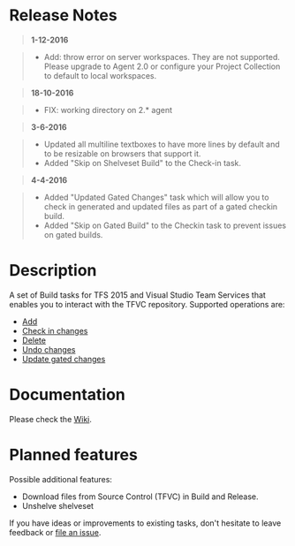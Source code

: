 # Release Notes
> **1-12-2016**

> - Add: throw error on server workspaces. They are not supported. Please upgrade to Agent 2.0 or configure your Project Collection to default to local workspaces.

> **18-10-2016**

> - FIX: working directory on 2.* agent

> **3-6-2016**

> - Updated all multiline textboxes to have more lines by default and to be resizable on browsers that support it.
> - Added "Skip on Shelveset Build" to the Check-in task.

> **4-4-2016**

> - Added "Updated Gated Changes" task which will allow you to check in generated and updated files as part of a gated checkin build.
> - Added "Skip on Gated Build" to the Checkin task to prevent issues on gated builds.

# Description
A set of Build tasks for TFS 2015 and Visual Studio Team Services that enables you to interact with the TFVC repository. Supported operations are:

* [Add](https://github.com/jessehouwing/vsts-tfvc-tasks/wiki/Add)
* [Check in changes](https://github.com/jessehouwing/vsts-tfvc-tasks/wiki/Check-in) 
* [Delete](https://github.com/jessehouwing/vsts-tfvc-tasks/wiki/Delete)
* [Undo changes](https://github.com/jessehouwing/vsts-tfvc-tasks/wiki/Undo) 
* [Update gated changes](https://github.com/jessehouwing/vsts-tfvc-tasks/wiki/Shelve) 

# Documentation

Please check the [Wiki](https://github.com/jessehouwing/vsts-tfvc-tasks/wiki).

# Planned features

Possible additional features:

 * Download files from Source Control (TFVC) in Build and Release.
 * Unshelve shelveset

If you have ideas or improvements to existing tasks, don't hesitate to leave feedback or [file an issue](https://github.com/jessehouwing/vsts-tfvc-tasks/issues).
